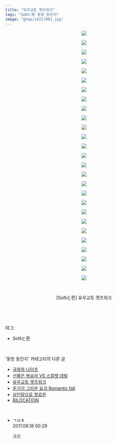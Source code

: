 ```yaml
---
title: "유우교토 캣츠워크"
tags: "SoNと壱 동방_동인지"
image: "ghap/1421/001.jpg"
---
```

<div class="article">
<p style="text-align: center; clear: none; float: none;"><img src="{{ site.nasurl }}/ghap/1421/001.jpg"/></p>
<p style="text-align: center; clear: none; float: none;"><img src="{{ site.nasurl }}/ghap/1421/002.jpg"/></p>
<p style="text-align: center; clear: none; float: none;"><img src="{{ site.nasurl }}/ghap/1421/003.jpg"/></p>
<p style="text-align: center; clear: none; float: none;"><img src="{{ site.nasurl }}/ghap/1421/004.jpg"/></p>
<p style="text-align: center; clear: none; float: none;"><img src="{{ site.nasurl }}/ghap/1421/005.jpg"/></p>
<p style="text-align: center; clear: none; float: none;"><img src="{{ site.nasurl }}/ghap/1421/006.jpg"/></p>
<p style="text-align: center; clear: none; float: none;"><img src="{{ site.nasurl }}/ghap/1421/007.jpg"/></p>
<p style="text-align: center; clear: none; float: none;"><img src="{{ site.nasurl }}/ghap/1421/008.jpg"/></p>
<p style="text-align: center; clear: none; float: none;"><img src="{{ site.nasurl }}/ghap/1421/009.jpg"/></p>
<p style="text-align: center; clear: none; float: none;"><img src="{{ site.nasurl }}/ghap/1421/010.jpg"/></p>
<p style="text-align: center; clear: none; float: none;"><img src="{{ site.nasurl }}/ghap/1421/011.jpg"/></p>
<p style="text-align: center; clear: none; float: none;"><img src="{{ site.nasurl }}/ghap/1421/012.jpg"/></p>
<p style="text-align: center; clear: none; float: none;"><img src="{{ site.nasurl }}/ghap/1421/013.jpg"/></p>
<p style="text-align: center; clear: none; float: none;"><img src="{{ site.nasurl }}/ghap/1421/014.jpg"/></p>
<p style="text-align: center; clear: none; float: none;"><img src="{{ site.nasurl }}/ghap/1421/015.jpg"/></p>
<p style="text-align: center; clear: none; float: none;"><img src="{{ site.nasurl }}/ghap/1421/016.jpg"/></p>
<p style="text-align: center; clear: none; float: none;"><img src="{{ site.nasurl }}/ghap/1421/017.jpg"/></p>
<p style="text-align: center; clear: none; float: none;"><img src="{{ site.nasurl }}/ghap/1421/018.jpg"/></p>
<p style="text-align: center; clear: none; float: none;"><img src="{{ site.nasurl }}/ghap/1421/019.jpg"/></p>
<p style="text-align: center; clear: none; float: none;"><img src="{{ site.nasurl }}/ghap/1421/020.jpg"/></p>
<p style="text-align: center; clear: none; float: none;"><img src="{{ site.nasurl }}/ghap/1421/021.jpg"/></p>
<p style="text-align: center; clear: none; float: none;"><img src="{{ site.nasurl }}/ghap/1421/022.jpg"/></p>
<p style="text-align: center; clear: none; float: none;"><img src="{{ site.nasurl }}/ghap/1421/023.jpg"/></p>
<p style="text-align: center; clear: none; float: none;"><img src="{{ site.nasurl }}/ghap/1421/024.jpg"/></p>
<p style="text-align: center; clear: none; float: none;"><img src="{{ site.nasurl }}/ghap/1421/025.jpg"/></p>
<p style="text-align: center; clear: none; float: none;"><img src="{{ site.nasurl }}/ghap/1421/026.jpg"/></p>
<p style="text-align: center; clear: none; float: none;"><img src="{{ site.nasurl }}/ghap/1421/027.jpg"/></p>
<p style="text-align: center; clear: none; float: none;"><br/></p>
<p style="text-align: center; clear: none; float: none;">[SoNと壱] 유우교토 캣츠워크</p>
<p><br/></p>
</div><br/>
<div class="tagTrail">
<p>태그: </p>
<ul>
<li>SoNと壱</li>
</ul>
</div><br/>
<div class="another">
<p>'동방 동인지' 카테고리의 다른 글</p>
<ul>
<li><a href="/2016-08-08-ghap_1423">국화와 나이프</a></li>
<li><a href="/2016-08-08-ghap_1422">선물은 복숭아 VS 스칼렛 데빌</a></li>
<li><a href="/2016-08-08-ghap_1421">유우교토 캣츠워크</a></li>
<li><a href="/2016-08-08-ghap_1420">온기가 그리운 요괴 Romantic fall</a></li>
<li><a href="/2016-08-08-ghap_1419">삼인랑으로 할로윈</a></li>
<li><a href="/2016-08-08-ghap_1418">BILOCATION</a></li>
</ul>
</div><br/>
<div class="cb_module cb_fluid">
<div class="cb_wrt cb_profile">
<div class="comment">
<ul>
<li class="cb_thumb_off" id="comment15062424">
<div class="cb_comment_area">
<div class="cb_info_area">
<div class="cb_section">
<span class="cb_nick_name">ㄱㅁㅎ</span>
</div>
<div class="cb_section">
<span class="cb_date">2017.08.18 00:29 </span>
</div>
</div>
<div class="cb_dsc_comment">
<p class="cb_dsc">
											크으
										</p>
</div>
</div></li>
</ul>
</div>
</div><!-- commentList close -->
</div><br/>
